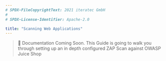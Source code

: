```yaml
---
# SPDX-FileCopyrightText: 2021 iteratec GmbH
#
# SPDX-License-Identifier: Apache-2.0

title: "Scanning Web Applications"
---
```


> 🔧 Documentation Coming Soon. This Guide is going to walk you through setting up an in depth configured ZAP Scan against OWASP Juice Shop
